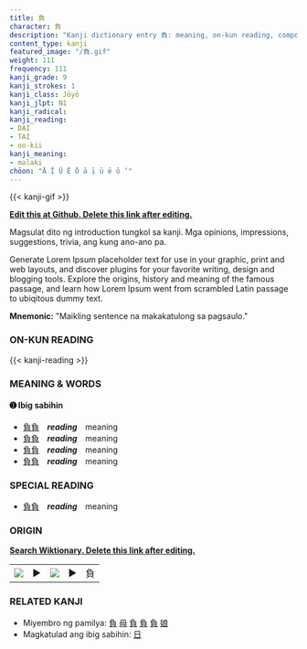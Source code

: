 ```yaml
---
title: 負
character: 負
description: "Kanji dictionary entry 負: meaning, on-kun reading, compounds, origin, related kanji"
content_type: kanji
featured_image: "/負.gif"
weight: 111
frequency: 111
kanji_grade: 9
kanji_strokes: 1
kanji_class: Jōyō
kanji_jlpt: N1
kanji_radical: 
kanji_reading: 
- DAI
- TAI
- oo-kii
kanji_meaning:
- malaki
chōon: "Ā Ī Ū Ē Ō ā ī ū ē ō ’"
---
```

[//]: # (Don't edit the line below. Kanji animated GIF code is automatically generated.)
{{< kanji-gif >}}

[//]: # (Edit below this line.)

**[Edit this at Github. Delete this link after editing.](https://github.com/tim0g/tim/tree/main/content/kanji/負/index.md)**

Magsulat dito ng introduction tungkol sa kanji. Mga opinions, impressions, suggestions, trivia, ang kung ano-ano pa.

Generate Lorem Ipsum placeholder text for use in your graphic, print and web layouts, and discover plugins for your favorite writing, design and blogging tools. Explore the origins, history and meaning of the famous passage, and learn how Lorem Ipsum went from scrambled Latin passage to ubiqitous dummy text.
 
**Mnemonic:** "Maikling sentence na makakatulong sa pagsaulo."

### ON-KUN READING

[//]: # (Don't edit the line below. ON-KUN READING code is automatically generated.)
{{< kanji-reading >}}

### MEANING & WORDS

#### ➊ **Ibig sabihin**
  - [負](../負)[負](../負)　***reading***　meaning
  - [負](../負)[負](../負)　***reading***　meaning
  - [負](../負)[負](../負)　***reading***　meaning
  - [負](../負)[負](../負)　***reading***　meaning

### SPECIAL READING
  - [負](../負)[負](../負)　***reading***　meaning

### ORIGIN

**[Search Wiktionary. Delete this link after editing.](https://wiktionary.org/wiki/負)**
<table class="kanji-table"><tr><td>
<img src="60px-負-bronze.svg.png">
</td><td>▶</td><td>
<img src="60px-負-oracle.svg.png">
</td><td>▶</td>
<td class="kanji-origin">負</td>
</tr></table>

### RELATED KANJI
- Miyembro ng pamilya: [負](../負) [母](../母) [負](../負) [負](../負) [負](../負) [娘](../娘)
- Magkatulad ang ibig sabihin: [日](../日)
